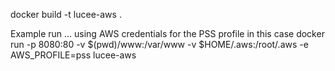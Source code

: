docker build -t lucee-aws .

Example run ... using AWS credentials for the PSS profile in this case
docker run -p 8080:80 -v $(pwd)/www:/var/www -v $HOME/.aws:/root/.aws -e AWS_PROFILE=pss lucee-aws
